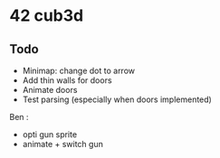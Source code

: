 # 42 cub3d
## Todo
- Minimap: change dot to arrow
- Add thin walls for doors
- Animate doors
- Test parsing (especially when doors implemented)

Ben :
- opti gun sprite
- animate + switch gun
